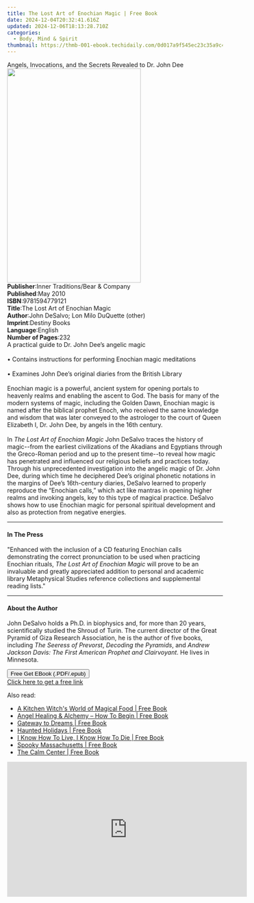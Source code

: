 ```yaml
---
title: The Lost Art of Enochian Magic | Free Book
date: 2024-12-04T20:32:41.616Z
updated: 2024-12-06T18:13:28.710Z
categories:
  - Body, Mind & Spirit
thumbnail: https://thmb-001-ebook.techidaily.com/0d017a9f545ec23c35a9c40426c2c8d7496445d538dd55cc8779a2dc91884dc8.jpg
---
```

<main id="book-container">
  <div class="flex flex-col">
    <div class="book-brief flex-1 py-6 px-4 sm:p-6 md:py-10 md:px-8">
      <!-- brief-->
      <div class="book-brief-main">
        Angels, Invocations, and the Secrets Revealed to Dr. John Dee
      </div>
    </div>
    <div
      class="book-meta-info flex-1 grid gap-4 col-start-1 col-end-3 row-start-1 sm:mb-6 sm:grid-cols-4 lg:gap-6 lg:col-start-2 lg:row-end-6 lg:row-span-6 lg:mb-0"
    >
      <div
        class="book-meta-info-left place-content-center mt-4 p-4 text-sm leading-6 col-start-2 col-span-2 dark:text-slate-400"
      >
        <img
          class="w-full h-500 object-cover rounded-lg sm:h-255 sm:col-span-2 lg:col-span-full"
          src="https://img-001-ebook.techidaily.com/f9f1adfd7c893cd79bc0365ef974304dc9006d9b8eb5c533db9fc98e2e872142.jpg"
          alt=""
          width="312"
          height="500"
        />
      </div>
      <div
        class="book-meta-info-right mt-2 col-start-1 row-start-2 col-span-3 self-center"
      >
        <!-- meta data  -->
        <div class="flex flex-col px-4 md:px-8">
          <div class="flex-1">
            <strong>Publisher</strong>:<span class="px-2"
              >Inner Traditions/Bear &amp; Company</span
            >
          </div>
          <div class="flex-1">
            <strong>Published</strong>:<span class="px-2">May 2010</span>
          </div>
          <div class="flex-1">
            <strong>ISBN</strong>:<span class="px-2">9781594779121</span>
          </div>
          <div class="flex-1">
            <strong>Title</strong>:<span class="px-2"
              >The Lost Art of Enochian Magic</span
            >
          </div>
          <div class="flex-1">
            <strong>Author</strong>:<span class="px-2"
              >John DeSalvo; Lon Milo DuQuette (other)</span
            >
          </div>
          <div class="flex-1">
            <strong>Imprint</strong>:<span class="px-2">Destiny Books</span>
          </div>
          <div class="flex-1">
            <strong>Language</strong>:<span class="px-2">English</span>
          </div>
          <div class="flex-1">
            <strong>Number of Pages</strong>:<span class="px-2">232</span>
          </div>
        </div>
      </div>
    </div>
    <div class="book-description flex-1 py-6 px-4 sm:p-6 md:py-10 md:px-8">
      <div class="book-description-main">
        <div accordion-content="" id="description">
          A practical guide to Dr. John Dee’s angelic magic <br />
          <br />• Contains instructions for performing Enochian magic
          meditations <br />
          <br />• Examines John Dee’s original diaries from the British Library
          <br />
          <br />Enochian magic is a powerful, ancient system for opening portals
          to heavenly realms and enabling the ascent to God. The basis for many
          of the modern systems of magic, including the Golden Dawn, Enochian
          magic is named after the biblical prophet Enoch, who received the same
          knowledge and wisdom that was later conveyed to the astrologer to the
          court of Queen Elizabeth I, Dr. John Dee, by angels in the 16th
          century. <br />
          <br />In <i>The Lost Art of Enochian Magic</i> John DeSalvo traces the
          history of magic--from the earliest civilizations of the Akadians and
          Egyptians through the Greco-Roman period and up to the present
          time--to reveal how magic has penetrated and influenced our religious
          beliefs and practices today. Through his unprecedented investigation
          into the angelic magic of Dr. John Dee, during which time he
          deciphered Dee’s original phonetic notations in the margins of Dee’s
          16th-century diaries, DeSalvo learned to properly reproduce the
          “Enochian calls,” which act like mantras in opening higher realms and
          invoking angels, key to this type of magical practice. DeSalvo shows
          how to use Enochian magic for personal spiritual development and also
          as protection from negative energies.
        </div>
        <div class="accordion-fader"></div>
      </div>
    </div>
    <div class="book-excerpts flex-1 py-6 px-4 sm:p-6 md:py-10 md:px-8">
      <!-- excerpts-->
      <div class="book-excerpts-main">
        <hr />
        <h4 class="placeholder placeholder-heading">
          <span>In The Press</span>
        </h4>
        <p>
          "Enhanced with the inclusion of a CD featuring Enochian calls
          demonstrating the correct pronunciation to be used when practicing
          Enochian rituals, <i>The Lost Art of Enochian Magic </i>will prove to
          be an invaluable and greatly appreciated addition to personal and
          academic library Metaphysical Studies reference collections and
          supplemental reading lists."
        </p>
      </div>
    </div>
    <div class="book-about-author flex-1 py-6 px-4 sm:p-6 md:py-10 md:px-8">
      <!-- about author-->
      <div class="book-main-author-main">
        <hr />
        <h4 class="placeholder placeholder-heading">
          <span>About the Author</span>
        </h4>
        <p>
          John DeSalvo holds a Ph.D. in biophysics and, for more than 20 years,
          scientifically studied the Shroud of Turin. The current director of
          the Great Pyramid of Giza Research Association, he is the author of
          five books, including <i>The Seeress of Prevorst</i>,
          <i>Decoding the Pyramids</i>, and
          <i>Andrew Jackson Davis: The First American Prophet and Clairvoyant</i
          >. He lives in Minnesota.
        </p>
      </div>
    </div>
    <div class="book-free-get flex-1 py-6 px-4 sm:p-6 md:py-10 md:px-8">
      <button
        id="btn-free-get"
        class="bg-blue-500 hover:bg-blue-700 text-white font-bold py-2 px-4 rounded"
      >
        Free Get EBook (.PDF/.epub)
      </button>
      <div id="countdown-display" class="px-2 text-lg mt-2"></div>
      <a
        id="free-link"
        class="hidden bg-blue-500 hover:bg-blue-700 text-white font-bold py-2 px-4 rounded"
        href="https://www.ebooks.com/en-us/book/95782617/the-lost-art-of-enochian-magic/john-desalvo/"
        target="_blank"
        >Click here to get a free link</a
      >
    </div>
    <script>
      let countdownTime = 0;
      let countdownInterval = null;
      document
        .getElementById('btn-free-get')
        .addEventListener('click', startCountdown);
      function startCountdown() {
        countdownTime = new Date().getTime() + 60000 * 3;
        countdownInterval = setInterval(updateCountdown, 1000);
        document.getElementById('btn-free-get').disabled = true;
        document
          .getElementById('btn-free-get')
          .classList.add('bg-gray-500', 'cursor-not-allowed');
      }
      function updateCountdown() {
        let currentTime = new Date().getTime();
        let timeLeft = countdownTime - currentTime;
        let secondsLeft = Math.floor(timeLeft / 1000);
        document.getElementById('countdown-display').innerHTML =
          `Remaining time: ${secondsLeft} seconds.`;
        if (secondsLeft <= 0) {
          clearInterval(countdownInterval);
          document.getElementById('btn-free-get').classList.add('hidden');
          document.getElementById('free-link').classList.remove('hidden');
          document.getElementById('countdown-display').innerHTML = '';
        }
      }
    </script>
  </div>
</main>

<ins class="adsbygoogle"
      style="display:block"
      data-ad-client="ca-pub-7571918770474297"
      data-ad-slot="8358498916"
      data-ad-format="auto"
      data-full-width-responsive="true"></ins>
    

<span class="atpl-alsoreadstyle">Also read:</span>
<div><ul>
<li><a href="https://novels-ebooks.techidaily.com/2039175-9781782798538-a-kitchen-witchs-world-of-magical-food/"><u>A Kitchen Witch's World of Magical Food | Free Book</u></a></li>
<li><a href="https://novels-ebooks.techidaily.com/2039176-9781782793373-angel-healing-alchemy-how-to-begin/"><u>Angel Healing & Alchemy – How To Begin | Free Book</u></a></li>
<li><a href="https://novels-ebooks.techidaily.com/2035871-9780768407303-gateway-to-dreams/"><u>Gateway to Dreams | Free Book</u></a></li>
<li><a href="https://novels-ebooks.techidaily.com/2034327-9780813165707-haunted-holidays/"><u>Haunted Holidays | Free Book</u></a></li>
<li><a href="https://novels-ebooks.techidaily.com/2039178-9781785350146-i-know-how-to-live-i-know-how-to-die/"><u>I Know How To Live, I Know How To Die | Free Book</u></a></li>
<li><a href="https://novels-ebooks.techidaily.com/2032792-9781461746461-spooky-massachusetts/"><u>Spooky Massachusetts | Free Book</u></a></li>
<li><a href="https://novels-ebooks.techidaily.com/2035652-9781608683314-the-calm-center/"><u>The Calm Center | Free Book</u></a></li>
</ul></div>

<!-- affiliate ads begin -->
<iframe width="560" height="315" src="https://www.youtube.com/embed/QPAKth3O_5c?si=M69YSY0Mk_gsdU0Q" title="YouTube video player" frameborder="0" allow="accelerometer; autoplay; clipboard-write; encrypted-media; gyroscope; picture-in-picture; web-share" referrerpolicy="strict-origin-when-cross-origin" allowfullscreen></iframe>
<!-- affiliate ads end -->

